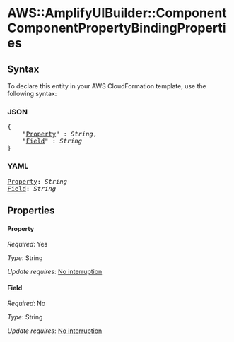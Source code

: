 # AWS::AmplifyUIBuilder::Component ComponentPropertyBindingProperties

## Syntax

To declare this entity in your AWS CloudFormation template, use the following syntax:

### JSON

<pre>
{
    "<a href="#property" title="Property">Property</a>" : <i>String</i>,
    "<a href="#field" title="Field">Field</a>" : <i>String</i>
}
</pre>

### YAML

<pre>
<a href="#property" title="Property">Property</a>: <i>String</i>
<a href="#field" title="Field">Field</a>: <i>String</i>
</pre>

## Properties

#### Property

_Required_: Yes

_Type_: String

_Update requires_: [No interruption](https://docs.aws.amazon.com/AWSCloudFormation/latest/UserGuide/using-cfn-updating-stacks-update-behaviors.html#update-no-interrupt)

#### Field

_Required_: No

_Type_: String

_Update requires_: [No interruption](https://docs.aws.amazon.com/AWSCloudFormation/latest/UserGuide/using-cfn-updating-stacks-update-behaviors.html#update-no-interrupt)
